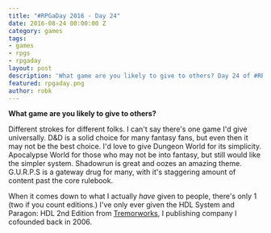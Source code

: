 ```yaml
---
title: "#RPGaDay 2016 - Day 24"
date: 2016-08-24 00:00:00 Z
category: games
tags:
- games
- rpgs
- rpgaday
layout: post
description: 'What game are you likely to give to others? Day 24 of #RPGaDay.'
featured: rpgaday.png
author: robk
---
```


**What game are you likely to give to others?**

Different strokes for different folks. I can't say there's one game I'd give universally. D&D is a solid choice for many fantasy fans, but even then it may not be the best choice. I'd love to give Dungeon World for its simplicity. Apocalypse World for those who may not be into fantasy, but still would like the simpler system. Shadowrun is great and oozes an amazing theme. G.U.R.P.S is a gateway drug for many, with it's staggering amount of content past the core rulebook.

When it comes down to what I actually *have* given to people, there's only 1 (two if you count editions.) I've only ever given the HDL System and Paragon: HDL 2nd Edition from [Tremorworks](http://tremorworks.com), I publishing company I cofounded back in 2006.
